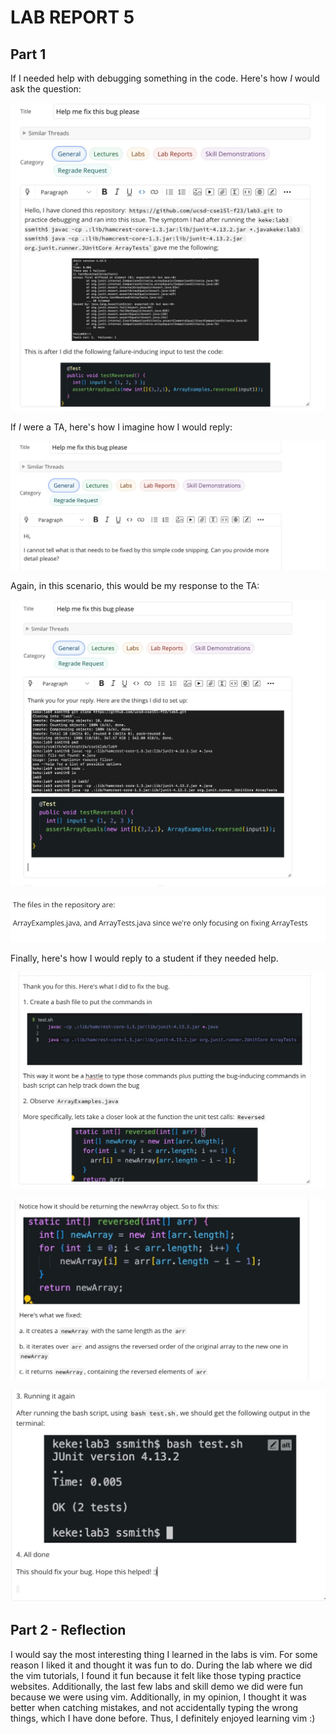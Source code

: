 # LAB REPORT 5

## Part 1

If I needed help with debugging something in the code. Here's how *I* would ask the question:

![Image](labreport5pic3.jpg)

If *I* were a TA, here's how I imagine how I would reply:

![Image](labreport5pic4.jpg)

Again, in this scenario, this would be my response to the TA:

![Image](labreport5pic6.jpg)

![Image](labreport5pic7.jpg)

Finally, here's how I would reply to a student if they needed help.

![Image](finalpic1.jpg)

![Image](finalpic2.jpg)

![Image](finalpic3.jpg)


## Part 2 - Reflection

I would say the most interesting thing I learned in the labs is vim. For some reason I liked it and thought it was fun to do. During the lab where we did the vim tutorials, I found it fun because it felt like those typing practice websites. Additionally, the last few labs and skill demo we did were fun because we were using vim. 
Additionally, in my opinion, I thought it was better when catching mistakes, and not accidentally typing the wrong things, which I have done before. Thus, I definitely enjoyed learning vim :)
